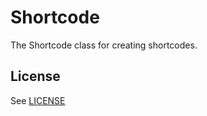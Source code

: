 # Shortcode
The Shortcode class for creating shortcodes.

## License
See [LICENSE](https://github.com/force-components/Shortcode/blob/master/LICENSE)
